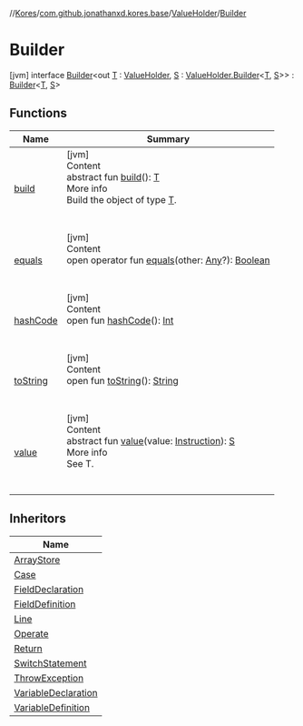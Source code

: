 //[Kores](../../../index.md)/[com.github.jonathanxd.kores.base](../../index.md)/[ValueHolder](../index.md)/[Builder](index.md)



# Builder  
 [jvm] interface [Builder](index.md)<out [T](index.md) : [ValueHolder](../index.md), [S](index.md) : [ValueHolder.Builder](index.md)<[T](index.md), [S](index.md)>> : [Builder](../../../com.github.jonathanxd.kores.builder/-builder/index.md)<[T](index.md), [S](index.md)>    


## Functions  
  
|  Name|  Summary| 
|---|---|
| <a name="com.github.jonathanxd.kores.builder/Builder/build/#/PointingToDeclaration/"></a>[build](../../../com.github.jonathanxd.kores.builder/-builder/build.md)| <a name="com.github.jonathanxd.kores.builder/Builder/build/#/PointingToDeclaration/"></a>[jvm]  <br>Content  <br>abstract fun [build](../../../com.github.jonathanxd.kores.builder/-builder/build.md)(): [T](index.md)  <br>More info  <br>Build the object of type [T](../../../com.github.jonathanxd.kores.builder/-builder/index.md).  <br><br><br>
| <a name="kotlin/Any/equals/#kotlin.Any?/PointingToDeclaration/"></a>[equals](../../../com.github.jonathanxd.kores.util/-simple-resolver/index.md#%5Bkotlin%2FAny%2Fequals%2F%23kotlin.Any%3F%2FPointingToDeclaration%2F%5D%2FFunctions%2F-1211764316)| <a name="kotlin/Any/equals/#kotlin.Any?/PointingToDeclaration/"></a>[jvm]  <br>Content  <br>open operator fun [equals](../../../com.github.jonathanxd.kores.util/-simple-resolver/index.md#%5Bkotlin%2FAny%2Fequals%2F%23kotlin.Any%3F%2FPointingToDeclaration%2F%5D%2FFunctions%2F-1211764316)(other: [Any](https://kotlinlang.org/api/latest/jvm/stdlib/kotlin/-any/index.html)?): [Boolean](https://kotlinlang.org/api/latest/jvm/stdlib/kotlin/-boolean/index.html)  <br><br><br>
| <a name="kotlin/Any/hashCode/#/PointingToDeclaration/"></a>[hashCode](../../../com.github.jonathanxd.kores.util/-simple-resolver/index.md#%5Bkotlin%2FAny%2FhashCode%2F%23%2FPointingToDeclaration%2F%5D%2FFunctions%2F-1211764316)| <a name="kotlin/Any/hashCode/#/PointingToDeclaration/"></a>[jvm]  <br>Content  <br>open fun [hashCode](../../../com.github.jonathanxd.kores.util/-simple-resolver/index.md#%5Bkotlin%2FAny%2FhashCode%2F%23%2FPointingToDeclaration%2F%5D%2FFunctions%2F-1211764316)(): [Int](https://kotlinlang.org/api/latest/jvm/stdlib/kotlin/-int/index.html)  <br><br><br>
| <a name="kotlin/Any/toString/#/PointingToDeclaration/"></a>[toString](../../../com.github.jonathanxd.kores.util/-simple-resolver/index.md#%5Bkotlin%2FAny%2FtoString%2F%23%2FPointingToDeclaration%2F%5D%2FFunctions%2F-1211764316)| <a name="kotlin/Any/toString/#/PointingToDeclaration/"></a>[jvm]  <br>Content  <br>open fun [toString](../../../com.github.jonathanxd.kores.util/-simple-resolver/index.md#%5Bkotlin%2FAny%2FtoString%2F%23%2FPointingToDeclaration%2F%5D%2FFunctions%2F-1211764316)(): [String](https://kotlinlang.org/api/latest/jvm/stdlib/kotlin/-string/index.html)  <br><br><br>
| <a name="com.github.jonathanxd.kores.base/ValueHolder.Builder/value/#com.github.jonathanxd.kores.Instruction/PointingToDeclaration/"></a>[value](value.md)| <a name="com.github.jonathanxd.kores.base/ValueHolder.Builder/value/#com.github.jonathanxd.kores.Instruction/PointingToDeclaration/"></a>[jvm]  <br>Content  <br>abstract fun [value](value.md)(value: [Instruction](../../../com.github.jonathanxd.kores/-instruction/index.md)): [S](index.md)  <br>More info  <br>See T.  <br><br><br>


## Inheritors  
  
|  Name| 
|---|
| <a name="com.github.jonathanxd.kores.base/ArrayStore.Builder///PointingToDeclaration/"></a>[ArrayStore](../../-array-store/-builder/index.md)
| <a name="com.github.jonathanxd.kores.base/Case.Builder///PointingToDeclaration/"></a>[Case](../../-case/-builder/index.md)
| <a name="com.github.jonathanxd.kores.base/FieldDeclaration.Builder///PointingToDeclaration/"></a>[FieldDeclaration](../../-field-declaration/-builder/index.md)
| <a name="com.github.jonathanxd.kores.base/FieldDefinition.Builder///PointingToDeclaration/"></a>[FieldDefinition](../../-field-definition/-builder/index.md)
| <a name="com.github.jonathanxd.kores.base/Line.Builder///PointingToDeclaration/"></a>[Line](../../-line/-builder/index.md)
| <a name="com.github.jonathanxd.kores.base/Operate.Builder///PointingToDeclaration/"></a>[Operate](../../-operate/-builder/index.md)
| <a name="com.github.jonathanxd.kores.base/Return.Builder///PointingToDeclaration/"></a>[Return](../../-return/-builder/index.md)
| <a name="com.github.jonathanxd.kores.base/SwitchStatement.Builder///PointingToDeclaration/"></a>[SwitchStatement](../../-switch-statement/-builder/index.md)
| <a name="com.github.jonathanxd.kores.base/ThrowException.Builder///PointingToDeclaration/"></a>[ThrowException](../../-throw-exception/-builder/index.md)
| <a name="com.github.jonathanxd.kores.base/VariableDeclaration.Builder///PointingToDeclaration/"></a>[VariableDeclaration](../../-variable-declaration/-builder/index.md)
| <a name="com.github.jonathanxd.kores.base/VariableDefinition.Builder///PointingToDeclaration/"></a>[VariableDefinition](../../-variable-definition/-builder/index.md)

